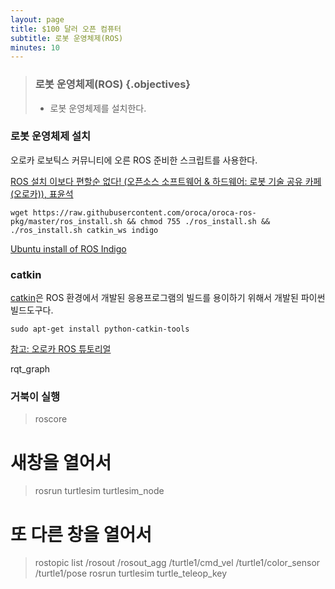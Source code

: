 ```yaml
---
layout: page
title: $100 달러 오픈 컴퓨터
subtitle: 로봇 운영체제(ROS) 
minutes: 10
---
```


> ### 로봇 운영체제(ROS) {.objectives}
>
> * 로봇 운영체제를 설치한다.

### 로봇 운영체제 설치

오로카 로보틱스 커뮤니티에 오른 ROS 준비한 스크립트를 사용한다.

[ROS 설치 이보다 편할순 없다! (오픈소스 소프트웨어 & 하드웨어: 로봇 기술 공유 카페 (오로카)), 표윤석](http://oroca.org/)

~~~ {.python}
wget https://raw.githubusercontent.com/oroca/oroca-ros-pkg/master/ros_install.sh && chmod 755 ./ros_install.sh && ./ros_install.sh catkin_ws indigo
~~~

[Ubuntu install of ROS Indigo](http://wiki.ros.org/indigo/Installation/Ubuntu)


### catkin

[catkin](https://github.com/ros/catkin)은 ROS 환경에서 개발된 응용프로그램의 빌드를 용이하기 위해서 개발된 파이썬 빌드도구다.

~~~ {.python}
sudo apt-get install python-catkin-tools
~~~

[참고: 오로카 ROS 튜토리얼](http://jihoonl.github.io/slides/how_to_ros/)


rqt_graph


### 거북이 실행

> roscore
# 새창을 열어서
> rosrun turtlesim turtlesim_node
# 또 다른 창을 열어서
> rostopic list
/rosout
/rosout_agg
/turtle1/cmd_vel
/turtle1/color_sensor
/turtle1/pose
> rosrun turtlesim turtle_teleop_key


